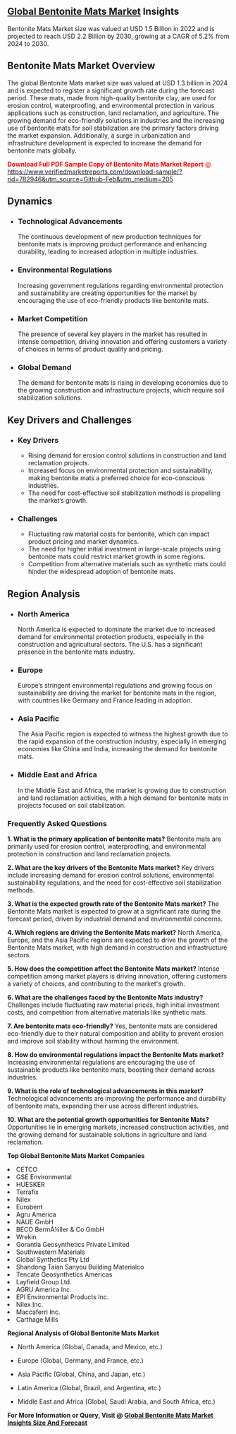 <h2><a href="https://www.verifiedmarketreports.com/download-sample/?rid=782946&amp;utm_source=Github&amp;utm_medium=205" target="_blank">Global Bentonite Mats Market</a> Insights</h2><p>Bentonite Mats Market size was valued at USD 1.5 Billion in 2022 and is projected to reach USD 2.2 Billion by 2030, growing at a CAGR of 5.2% from 2024 to 2030.</p><p> <h2>Bentonite Mats Market Overview</h2> <p>The global Bentonite Mats market size was valued at USD 1.3 billion in 2024 and is expected to register a significant growth rate during the forecast period. These mats, made from high-quality bentonite clay, are used for erosion control, waterproofing, and environmental protection in various applications such as construction, land reclamation, and agriculture. The growing demand for eco-friendly solutions in industries and the increasing use of bentonite mats for soil stabilization are the primary factors driving the market expansion. Additionally, a surge in urbanization and infrastructure development is expected to increase the demand for bentonite mats globally. </p> <p><p><span class=""><span style="color: #ff0000;"><strong>Download Full PDF Sample Copy of Bentonite Mats Market Report</strong> @ </span><a href="https://www.verifiedmarketreports.com/download-sample/?rid=782946&amp;utm_source=Github-Feb&amp;utm_medium=205" target="_blank">https://www.verifiedmarketreports.com/download-sample/?rid=782946&amp;utm_source=Github-Feb&amp;utm_medium=205</a></span></p></p> <h2>Dynamics</h2> <ul> <li><h3>Technological Advancements</h3> The continuous development of new production techniques for bentonite mats is improving product performance and enhancing durability, leading to increased adoption in multiple industries.</li> <li><h3>Environmental Regulations</h3> Increasing government regulations regarding environmental protection and sustainability are creating opportunities for the market by encouraging the use of eco-friendly products like bentonite mats.</li> <li><h3>Market Competition</h3> The presence of several key players in the market has resulted in intense competition, driving innovation and offering customers a variety of choices in terms of product quality and pricing.</li> <li><h3>Global Demand</h3> The demand for bentonite mats is rising in developing economies due to the growing construction and infrastructure projects, which require soil stabilization solutions.</li> </ul> <h2>Key Drivers and Challenges</h2> <ul> <li><h3>Key Drivers</h3> <ul> <li>Rising demand for erosion control solutions in construction and land reclamation projects.</li> <li>Increased focus on environmental protection and sustainability, making bentonite mats a preferred choice for eco-conscious industries.</li> <li>The need for cost-effective soil stabilization methods is propelling the market’s growth.</li> </ul> </li> <li><h3>Challenges</h3> <ul> <li>Fluctuating raw material costs for bentonite, which can impact product pricing and market dynamics.</li> <li>The need for higher initial investment in large-scale projects using bentonite mats could restrict market growth in some regions.</li> <li>Competition from alternative materials such as synthetic mats could hinder the widespread adoption of bentonite mats.</li> </ul> </li> </ul> <h2>Region Analysis</h2> <ul> <li><h3>North America</h3> North America is expected to dominate the market due to increased demand for environmental protection products, especially in the construction and agricultural sectors. The U.S. has a significant presence in the bentonite mats industry.</li> <li><h3>Europe</h3> Europe’s stringent environmental regulations and growing focus on sustainability are driving the market for bentonite mats in the region, with countries like Germany and France leading in adoption.</li> <li><h3>Asia Pacific</h3> The Asia Pacific region is expected to witness the highest growth due to the rapid expansion of the construction industry, especially in emerging economies like China and India, increasing the demand for bentonite mats.</li> <li><h3>Middle East and Africa</h3> In the Middle East and Africa, the market is growing due to construction and land reclamation activities, with a high demand for bentonite mats in projects focused on soil stabilization.</li> </ul> <h3>Frequently Asked Questions</h3> <p><b>1. What is the primary application of bentonite mats?</b> Bentonite mats are primarily used for erosion control, waterproofing, and environmental protection in construction and land reclamation projects.</p> <p><b>2. What are the key drivers of the Bentonite Mats market?</b> Key drivers include increasing demand for erosion control solutions, environmental sustainability regulations, and the need for cost-effective soil stabilization methods.</p> <p><b>3. What is the expected growth rate of the Bentonite Mats market?</b> The Bentonite Mats market is expected to grow at a significant rate during the forecast period, driven by industrial demand and environmental concerns.</p> <p><b>4. Which regions are driving the Bentonite Mats market?</b> North America, Europe, and the Asia Pacific regions are expected to drive the growth of the Bentonite Mats market, with high demand in construction and infrastructure sectors.</p> <p><b>5. How does the competition affect the Bentonite Mats market?</b> Intense competition among market players is driving innovation, offering customers a variety of choices, and contributing to the market's growth.</p> <p><b>6. What are the challenges faced by the Bentonite Mats industry?</b> Challenges include fluctuating raw material prices, high initial investment costs, and competition from alternative materials like synthetic mats.</p> <p><b>7. Are bentonite mats eco-friendly?</b> Yes, bentonite mats are considered eco-friendly due to their natural composition and ability to prevent erosion and improve soil stability without harming the environment.</p> <p><b>8. How do environmental regulations impact the Bentonite Mats market?</b> Increasing environmental regulations are encouraging the use of sustainable products like bentonite mats, boosting their demand across industries.</p> <p><b>9. What is the role of technological advancements in this market?</b> Technological advancements are improving the performance and durability of bentonite mats, expanding their use across different industries.</p> <p><b>10. What are the potential growth opportunities for Bentonite Mats?</b> Opportunities lie in emerging markets, increased construction activities, and the growing demand for sustainable solutions in agriculture and land reclamation.</p> </p><p><strong>Top Global Bentonite Mats Market Companies</strong></p><div data-test-id=""><p><li>CETCO</li><li> GSE Environmental</li><li> HUESKER</li><li> Terrafix</li><li> Nilex</li><li> Eurobent</li><li> Agru America</li><li> NAUE GmbH</li><li> BECO BermÃ¼ller & Co GmbH</li><li> Wrekin</li><li> Gorantla Geosynthetics Private Limited</li><li> Southwestern Materials</li><li> Global Synthetics Pty Ltd</li><li> Shandong Taian Sanyou Building Materialco</li><li> Tencate Geosynthetics Americas</li><li> Layfield Group Ltd.</li><li> AGRU America Inc.</li><li> EPI Environmental Products Inc.</li><li> Nilex Inc.</li><li> Maccaferri Inc.</li><li> Carthage Mills</li></p><div><strong>Regional Analysis of&nbsp;Global Bentonite Mats Market</strong></div><ul><li dir="ltr"><p dir="ltr">North America&nbsp;(Global, Canada, and Mexico, etc.)</p></li><li dir="ltr"><p dir="ltr">Europe (Global, Germany, and France, etc.)</p></li><li dir="ltr"><p dir="ltr">Asia Pacific&nbsp;(Global, China, and Japan, etc.)</p></li><li dir="ltr"><p dir="ltr">Latin America&nbsp;(Global, Brazil, and Argentina, etc.)</p></li><li dir="ltr">Middle East and Africa&nbsp;(Global, Saudi Arabia, and South Africa, etc.)</li></ul><p><strong>For More Information or Query, Visit @&nbsp;</strong><strong><a href="https://www.verifiedmarketreports.com/product/bentonite-mats-market/?utm_source=Github&amp;utm_medium=205" target="_blank">Global Bentonite Mats Market Insights Size And Forecast</a></strong></p></div>
